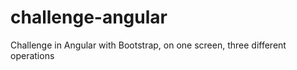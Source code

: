# challenge-angular
 Challenge in Angular with Bootstrap, on one screen, three different operations
